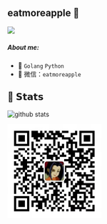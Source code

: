 ## eatmoreapple :apple:
    
<img src="https://visitor-badge.laobi.icu/badge?page_id=eatmoreapple"> 

##### About me:

- 🛂 `Golang`  `Python`  
- 👥 微信：`eatmoreapple`

## :green_heart: 𝗦𝘁𝗮𝘁𝘀

![github stats](https://github-readme-stats.vercel.app/api?username=eatmoreapple&show_icons=true&theme=dracula)


<img width="210px"  src="./img/wechat.jpg" align="left">






